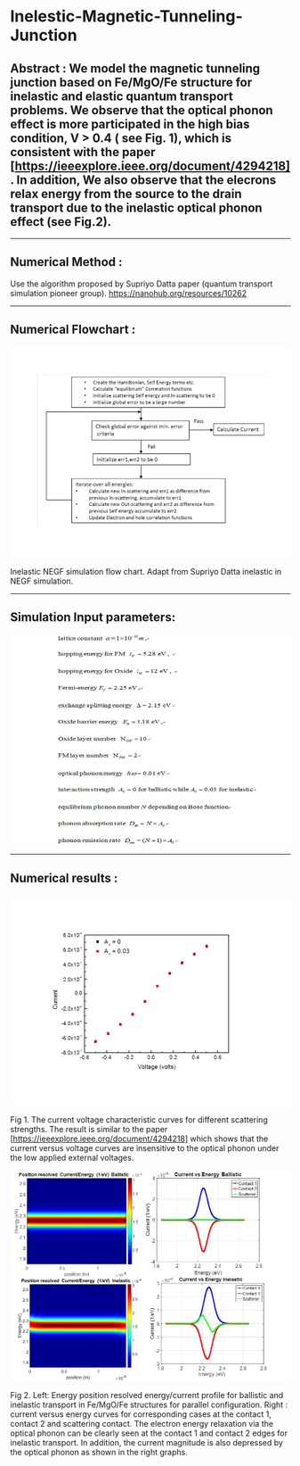 # Inelestic-Magnetic-Tunneling-Junction


## Abstract : We model the magnetic tunneling junction based on Fe/MgO/Fe structure for inelastic and elastic quantum transport problems. We observe that the optical phonon effect is more participated in the high bias condition, V > 0.4 ( see Fig. 1), which is consistent with the paper [https://ieeexplore.ieee.org/document/4294218]. In addition, We also observe that the elecrons relax energy from the source to the drain transport due to the inelastic optical phonon effect  (see Fig.2).



-----------------------------------------------------------------------------------------------------------------------
## Numerical Method : 

Use the algorithm proposed by Supriyo Datta paper (quantum transport simulation pioneer group).
https://nanohub.org/resources/10262

-----------------------------------------------------------------------------------------------------------------------
## Numerical Flowchart :

![kk](https://github.com/Kuan-Ru-Chiou/Pic/blob/master/22.jpg) 

Inelastic NEGF simulation flow chart. Adapt from Supriyo Datta inelastic in NEGF simulation.

------------------------------------------------------------------------------------------------------------------------


## Simulation Input parameters:

![kk](https://github.com/Kuan-Ru-Chiou/Pic/blob/master/55.jpg) 

-------------------------------------------------------------------------------------------------------------------------
## Numerical results :

![kk](https://github.com/Kuan-Ru-Chiou/Pic/blob/master/11.jpg) 

Fig 1. The current voltage characteristic curves for different scattering strengths. The result is similar to the paper [https://ieeexplore.ieee.org/document/4294218] which shows that the current versus voltage curves are insensitive to the optical phonon under the low applied external voltages.  



![kk](https://github.com/Kuan-Ru-Chiou/Pic/blob/master/12.jpg) 

Fig 2. Left: Energy position resolved energy/current profile for ballistic and inelastic transport in Fe/MgO/Fe structures for parallel configuration. Right : current versus energy curves for corresponding cases at the contact 1, contact 2 and scattering contact. The electron energy relaxation via the optical phonon can be clearly seen at the contact 1 and contact 2 edges for inelastic transport. In addition, the current magnitude is also depressed by the optical phonon as shown in the right graphs.






